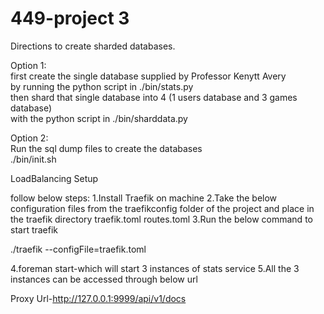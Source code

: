 # 449-project 3

Directions to create sharded databases.

Option 1:</br>
  first create the single database supplied by Professor Kenytt Avery <br/>
  by running the python script in ./bin/stats.py </br>
  then shard that single database into 4 (1 users database and 3 games database) </br>
  with the python script in ./bin/sharddata.py </br>
  
Option 2:</br>
  Run the sql dump files to create the databases </br>
  ./bin/init.sh</br>
  

LoadBalancing Setup

follow below steps:
1.Install Traefik on machine
2.Take the below configuration files from the traefikconfig folder of the project and place in the traefik directory
  traefik.toml
  routes.toml
3.Run the below command to start traefik

./traefik  --configFile=traefik.toml

4.foreman start-which will start 3 instances of stats service
5.All the 3 instances can be accessed through below url

Proxy Url-http://127.0.0.1:9999/api/v1/docs
